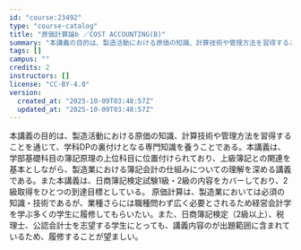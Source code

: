 ```yaml
---
id: "course:23492"
type: "course-catalog"
title: "原価計算論b ／COST ACCOUNTING(B)"
summary: "本講義の目的は、製造活動における原価の知識、計算技術や管理方法を習得することを通じて、学科DPの裏付けとなる専門知識を養うことである。本講義は、学部基礎科目の簿記原理の上位科目に位置付けられており、上級簿記との関連を基本としながら、製造業に…"
tags: []
campus: ""
credits: 2
instructors: []
license: "CC-BY-4.0"
version:
  created_at: "2025-10-09T03:48:57Z"
  updated_at: "2025-10-09T03:48:57Z"
---
```

本講義の目的は、製造活動における原価の知識、計算技術や管理方法を習得することを通じて、学科DPの裏付けとなる専門知識を養うことである。本講義は、学部基礎科目の簿記原理の上位科目に位置付けられており、上級簿記との関連を基本としながら、製造業における簿記会計の仕組みについての理解を深める講義である。また本講義は、日商簿記検定試験1級・2級の内容をカバーしており、2級取得をひとつの到達目標としている。 原価計算は、製造業においては必須の知識・技術であるが、業種さらには職種問わず広く必要とされるため経営会計学を学ぶ多くの学生に履修してもらいたい。また、日商簿記検定（2級以上）、税理士、公認会計士を志望する学生にとっても、講義内容のが出題範囲に含まれているため、履修することが望ましい。
